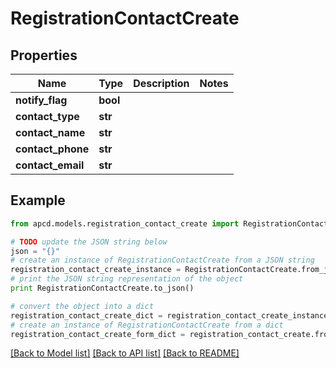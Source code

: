 # RegistrationContactCreate


## Properties

Name | Type | Description | Notes
------------ | ------------- | ------------- | -------------
**notify_flag** | **bool** |  | 
**contact_type** | **str** |  | 
**contact_name** | **str** |  | 
**contact_phone** | **str** |  | 
**contact_email** | **str** |  | 

## Example

```python
from apcd.models.registration_contact_create import RegistrationContactCreate

# TODO update the JSON string below
json = "{}"
# create an instance of RegistrationContactCreate from a JSON string
registration_contact_create_instance = RegistrationContactCreate.from_json(json)
# print the JSON string representation of the object
print RegistrationContactCreate.to_json()

# convert the object into a dict
registration_contact_create_dict = registration_contact_create_instance.to_dict()
# create an instance of RegistrationContactCreate from a dict
registration_contact_create_form_dict = registration_contact_create.from_dict(registration_contact_create_dict)
```
[[Back to Model list]](../README.md#documentation-for-models) [[Back to API list]](../README.md#documentation-for-api-endpoints) [[Back to README]](../README.md)


